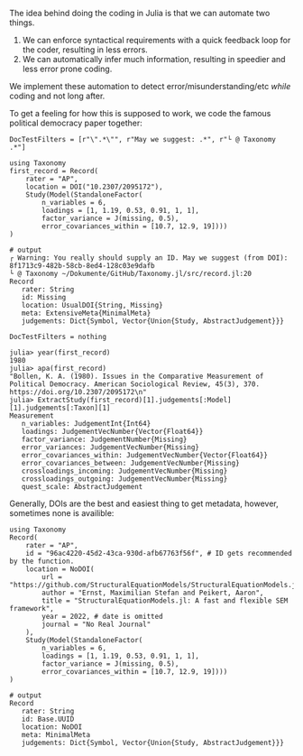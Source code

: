 The idea behind doing the coding in Julia is that we can automate two things.

1. We can enforce syntactical requirements with a quick feedback loop for the coder, resulting in less errors.
2. We can automatically infer much information, resulting in speedier and less error prone coding.

We implement these automation to detect error/misunderstanding/etc *while* coding and not long after.

To get a feeling for how this is supposed to work, we code the famous political democracy paper together:

```@meta
DocTestFilters = [r"\".*\"", r"May we suggest: .*", r"└ @ Taxonomy .*"]
```

```jldoctest first
using Taxonomy 
first_record = Record(
    rater = "AP",
    location = DOI("10.2307/2095172"),
    Study(Model(StandaloneFactor(
        n_variables = 6, 
        loadings = [1, 1.19, 0.53, 0.91, 1, 1], 
        factor_variance = J(missing, 0.5), 
        error_covariances_within = [10.7, 12.9, 19])))
)

# output
┌ Warning: You really should supply an ID. May we suggest (from DOI): 8f1713c9-482b-58cb-8ed4-128c03e9dafb
└ @ Taxonomy ~/Dokumente/GitHub/Taxonomy.jl/src/record.jl:20
Record
   rater: String
   id: Missing
   location: UsualDOI{String, Missing}
   meta: ExtensiveMeta{MinimalMeta}
   judgements: Dict{Symbol, Vector{Union{Study, AbstractJudgement}}}

```

```@meta
DocTestFilters = nothing
```

```jldoctest first
julia> year(first_record)
1980
julia> apa(first_record)
"Bollen, K. A. (1980). Issues in the Comparative Measurement of Political Democracy. American Sociological Review, 45(3), 370. https://doi.org/10.2307/2095172\n"
julia> ExtractStudy(first_record)[1].judgements[:Model][1].judgements[:Taxon][1]
Measurement
   n_variables: JudgementInt{Int64}
   loadings: JudgementVecNumber{Vector{Float64}}
   factor_variance: JudgementNumber{Missing}
   error_variances: JudgementVecNumber{Missing}
   error_covariances_within: JudgementVecNumber{Vector{Float64}}
   error_covariances_between: JudgementVecNumber{Missing}
   crossloadings_incoming: JudgementVecNumber{Missing}
   crossloadings_outgoing: JudgementVecNumber{Missing}
   quest_scale: AbstractJudgement
```

Generally, DOIs are the best and easiest thing to get metadata, however, sometimes none is availible:

``` jldoctest NoDOI
using Taxonomy
Record(
    rater = "AP", 
    id = "96ac4220-45d2-43ca-930d-afb67763f56f", # ID gets recommended by the function.
    location = NoDOI(
        url = "https://github.com/StructuralEquationModels/StructuralEquationModels.jl",
        author = "Ernst, Maximilian Stefan and Peikert, Aaron",
        title = "StructuralEquationModels.jl: A fast and flexible SEM framework",
        year = 2022, # date is omitted
        journal = "No Real Journal"
    ),
    Study(Model(StandaloneFactor(
        n_variables = 6, 
        loadings = [1, 1.19, 0.53, 0.91, 1, 1], 
        factor_variance = J(missing, 0.5), 
        error_covariances_within = [10.7, 12.9, 19])))
)

# output
Record
   rater: String
   id: Base.UUID
   location: NoDOI
   meta: MinimalMeta
   judgements: Dict{Symbol, Vector{Union{Study, AbstractJudgement}}}
```